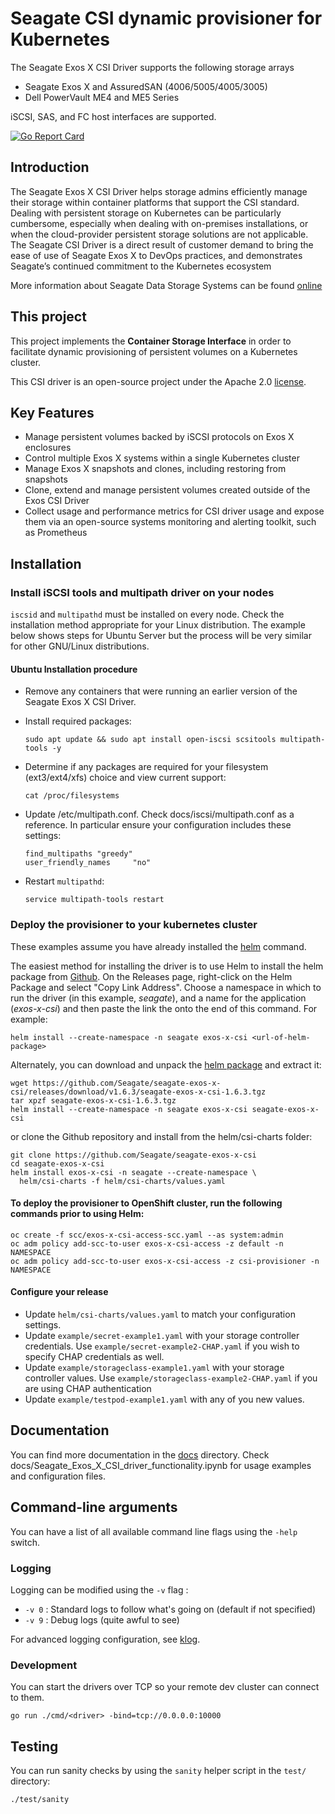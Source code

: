 # Seagate CSI dynamic provisioner for Kubernetes

The Seagate Exos X CSI Driver supports the following storage arrays

- Seagate Exos X and AssuredSAN (4006/5005/4005/3005)
- Dell PowerVault ME4 and ME5 Series

iSCSI, SAS, and FC host interfaces are supported.

[![Go Report Card](https://goreportcard.com/badge/github.com/Seagate/seagate-exos-x-csi)](https://goreportcard.com/report/github.com/Seagate/seagate-exos-x-csi)

## Introduction

The Seagate Exos X CSI Driver helps storage admins efficiently manage
their storage within container platforms that support the CSI
standard.  Dealing with persistent storage on Kubernetes can be
particularly cumbersome, especially when dealing with on-premises
installations, or when the cloud-provider persistent storage solutions
are not applicable.  The Seagate CSI Driver is a direct result of
customer demand to bring the ease of use of Seagate Exos X to DevOps
practices, and demonstrates Seagate’s continued commitment to the
Kubernetes ecosystem

More information about Seagate Data Storage Systems can be found
[online](https://www.seagate.com/products/storage/data-storage-systems/)

## This project

This project implements the **Container Storage Interface** in order to facilitate dynamic provisioning of persistent volumes on a Kubernetes cluster.

This CSI driver is an open-source project under the Apache 2.0 [license](./LICENSE).

## Key Features
- Manage persistent volumes backed by iSCSI protocols on Exos X enclosures
- Control multiple Exos X systems within a single Kubernetes cluster
- Manage Exos X snapshots and clones, including restoring from snapshots
- Clone, extend and manage persistent volumes created outside of the Exos CSI Driver
- Collect usage and performance metrics for CSI driver usage and expose them via an open-source systems monitoring and alerting toolkit, such as Prometheus

## Installation

### Install iSCSI tools and multipath driver on your nodes

`iscsid` and `multipathd` must be installed on every node. Check the
installation method appropriate for your Linux distribution.  The
example below shows steps for Ubuntu Server but the process will be
very similar for other GNU/Linux distributions.

#### Ubuntu Installation procedure
- Remove any containers that were running an earlier version of the Seagate Exos X CSI Driver.
- Install required packages:

    ```
    sudo apt update && sudo apt install open-iscsi scsitools multipath-tools -y
    ```
- Determine if any packages are required for your filesystem (ext3/ext4/xfs) choice and view current support:

    ```
    cat /proc/filesystems
    ```
- Update /etc/multipath.conf. Check docs/iscsi/multipath.conf as a reference. In particular ensure your configuration includes these settings:
    ```
    find_multipaths "greedy"
    user_friendly_names		"no"
    ```

- Restart `multipathd`:

    ```
    service multipath-tools restart
    ```

### Deploy the provisioner to your kubernetes cluster

These examples assume you have already installed the [helm]() command.

The easiest method for installing the driver is to use Helm to install
the helm package from
[Github](https://github.com/seagate/seagate-exos-x-csi/releases).  On
the Releases page, right-click on the Helm Package and select "Copy
Link Address".  Choose a namespace in which to run
the driver (in this example, _seagate_), and a name for the
application (_exos-x-csi_) and then paste the link the onto the end of
this command.  For example: 
```
helm install --create-namespace -n seagate exos-x-csi <url-of-helm-package>
```

Alternately, you can download and unpack the [helm
package](https://github.com/Seagate/seagate-exos-x-csi/releases/download/v1.6.3/seagate-exos-x-csi-1.6.3.tgz)
and extract it:
```
wget https://github.com/Seagate/seagate-exos-x-csi/releases/download/v1.6.3/seagate-exos-x-csi-1.6.3.tgz
tar xpzf seagate-exos-x-csi-1.6.3.tgz
helm install --create-namespace -n seagate exos-x-csi seagate-exos-x-csi
```
or clone the Github repository and install from the helm/csi-charts folder:

```
git clone https://github.com/Seagate/seagate-exos-x-csi
cd seagate-exos-x-csi
helm install exos-x-csi -n seagate --create-namespace \
  helm/csi-charts -f helm/csi-charts/values.yaml
```

#### To deploy the provisioner to OpenShift cluster, run the following commands prior to using Helm:
```
oc create -f scc/exos-x-csi-access-scc.yaml --as system:admin
oc adm policy add-scc-to-user exos-x-csi-access -z default -n NAMESPACE
oc adm policy add-scc-to-user exos-x-csi-access -z csi-provisioner -n NAMESPACE
```

#### Configure your release

- Update `helm/csi-charts/values.yaml` to match your configuration settings.
- Update `example/secret-example1.yaml` with your storage controller credentials. Use `example/secret-example2-CHAP.yaml` if you wish to specify CHAP credentials as well. 
- Update `example/storageclass-example1.yaml` with your storage controller values. Use `example/storageclass-example2-CHAP.yaml` if you are using CHAP authentication
- Update `example/testpod-example1.yaml` with any of you new values.

## Documentation

You can find more documentation in the [docs](./docs) directory.
Check docs/Seagate_Exos_X_CSI_driver_functionality.ipynb for usage examples and configuration files.

## Command-line arguments

You can have a list of all available command line flags using the `-help` switch.

### Logging

Logging can be modified using the `-v` flag :

- `-v 0` : Standard logs to follow what's going on (default if not specified)
- `-v 9` : Debug logs (quite awful to see)

For advanced logging configuration, see [klog](https://github.com/kubernetes/klog).

### Development

You can start the drivers over TCP so your remote dev cluster can connect to them.

```
go run ./cmd/<driver> -bind=tcp://0.0.0.0:10000
```

## Testing

You can run sanity checks by using the `sanity` helper script in the `test/` directory:

```
./test/sanity
```

